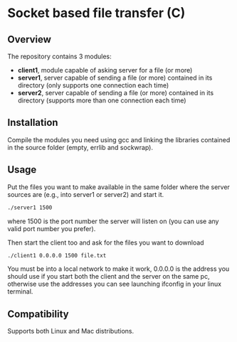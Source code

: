 # Socket based file transfer (C)

## Overview

The repository contains 3 modules:
- **client1**, module capable of asking server for a file (or more)
- **server1**, server capable of sending a file (or more) contained in its directory (only supports one connection each time)
- **server2**, server capable of sending a file (or more) contained in its directory (supports more than one connection each time)

## Installation

Compile the modules you need using gcc and linking the libraries contained in the source folder (empty, errlib and sockwrap).

## Usage

Put the files you want to make available in the same folder where the server sources are (e.g., into server1 or server2) and start it.
```bash
./server1 1500
```
where 1500 is the port number the server will listen on (you can use any valid port number you prefer).

Then start the client too and ask for the files you want to download
```bash
./client1 0.0.0.0 1500 file.txt
```
You must be into a local network to make it work, 0.0.0.0 is the address you should use if you start both the client and the server on the same pc, otherwise use the addresses you can see launching ifconfig in your linux terminal.

## Compatibility

Supports both Linux and Mac distributions.

